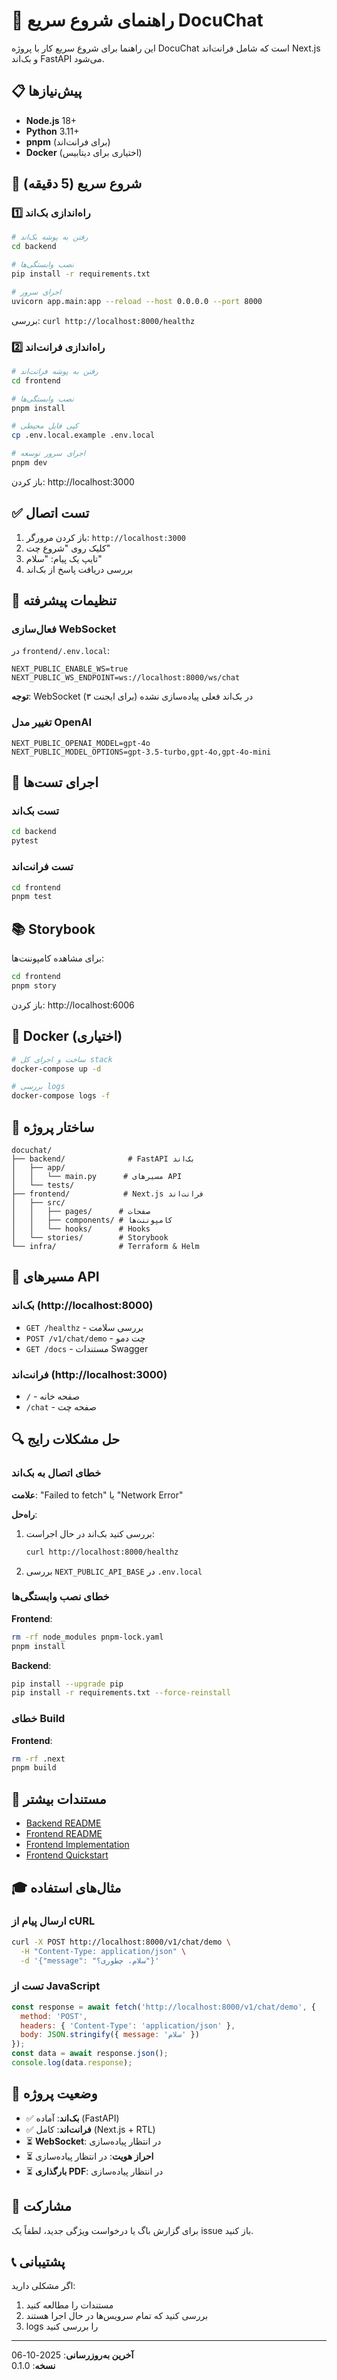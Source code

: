 # 🚀 راهنمای شروع سریع DocuChat

این راهنما برای شروع سریع کار با پروژه DocuChat است که شامل فرانت‌اند Next.js و بک‌اند FastAPI می‌شود.

## 📋 پیش‌نیازها

- **Node.js** 18+
- **Python** 3.11+
- **pnpm** (برای فرانت‌اند)
- **Docker** (اختیاری برای دیتابیس)

## 🎯 شروع سریع (5 دقیقه)

### 1️⃣ راه‌اندازی بک‌اند

```bash
# رفتن به پوشه بک‌اند
cd backend

# نصب وابستگی‌ها
pip install -r requirements.txt

# اجرای سرور
uvicorn app.main:app --reload --host 0.0.0.0 --port 8000
```

بررسی: `curl http://localhost:8000/healthz`

### 2️⃣ راه‌اندازی فرانت‌اند

```bash
# رفتن به پوشه فرانت‌اند
cd frontend

# نصب وابستگی‌ها
pnpm install

# کپی فایل محیطی
cp .env.local.example .env.local

# اجرای سرور توسعه
pnpm dev
```

باز کردن: http://localhost:3000

## ✅ تست اتصال

1. باز کردن مرورگر: `http://localhost:3000`
2. کلیک روی "شروع چت"
3. تایپ یک پیام: "سلام"
4. بررسی دریافت پاسخ از بک‌اند

## 🔧 تنظیمات پیشرفته

### فعال‌سازی WebSocket

در `frontend/.env.local`:
```env
NEXT_PUBLIC_ENABLE_WS=true
NEXT_PUBLIC_WS_ENDPOINT=ws://localhost:8000/ws/chat
```

**توجه**: WebSocket در بک‌اند فعلی پیاده‌سازی نشده (برای ایجنت ۳)

### تغییر مدل OpenAI

```env
NEXT_PUBLIC_OPENAI_MODEL=gpt-4o
NEXT_PUBLIC_MODEL_OPTIONS=gpt-3.5-turbo,gpt-4o,gpt-4o-mini
```

## 🧪 اجرای تست‌ها

### تست بک‌اند
```bash
cd backend
pytest
```

### تست فرانت‌اند
```bash
cd frontend
pnpm test
```

## 📚 Storybook

برای مشاهده کامپوننت‌ها:

```bash
cd frontend
pnpm story
```

باز کردن: http://localhost:6006

## 🐳 Docker (اختیاری)

```bash
# ساخت و اجرای کل stack
docker-compose up -d

# بررسی logs
docker-compose logs -f
```

## 📁 ساختار پروژه

```
docuchat/
├── backend/              # FastAPI بک‌اند
│   ├── app/
│   │   └── main.py      # مسیرهای API
│   └── tests/
├── frontend/            # Next.js فرانت‌اند
│   ├── src/
│   │   ├── pages/      # صفحات
│   │   ├── components/ # کامپوننت‌ها
│   │   └── hooks/      # Hooks
│   └── stories/        # Storybook
└── infra/              # Terraform & Helm
```

## 🎯 مسیرهای API

### بک‌اند (http://localhost:8000)

- `GET /healthz` - بررسی سلامت
- `POST /v1/chat/demo` - چت دمو
- `GET /docs` - مستندات Swagger

### فرانت‌اند (http://localhost:3000)

- `/` - صفحه خانه
- `/chat` - صفحه چت

## 🔍 حل مشکلات رایج

### خطای اتصال به بک‌اند

**علامت**: "Failed to fetch" یا "Network Error"

**راه‌حل**:
1. بررسی کنید بک‌اند در حال اجراست:
   ```bash
   curl http://localhost:8000/healthz
   ```
2. بررسی `NEXT_PUBLIC_API_BASE` در `.env.local`

### خطای نصب وابستگی‌ها

**Frontend**:
```bash
rm -rf node_modules pnpm-lock.yaml
pnpm install
```

**Backend**:
```bash
pip install --upgrade pip
pip install -r requirements.txt --force-reinstall
```

### خطای Build

**Frontend**:
```bash
rm -rf .next
pnpm build
```

## 📖 مستندات بیشتر

- [Backend README](backend/README.md)
- [Frontend README](frontend/README.md)
- [Frontend Implementation](frontend/IMPLEMENTATION.md)
- [Frontend Quickstart](frontend/QUICKSTART.md)

## 🎓 مثال‌های استفاده

### ارسال پیام از cURL

```bash
curl -X POST http://localhost:8000/v1/chat/demo \
  -H "Content-Type: application/json" \
  -d '{"message": "سلام، چطوری؟"}'
```

### تست از JavaScript

```javascript
const response = await fetch('http://localhost:8000/v1/chat/demo', {
  method: 'POST',
  headers: { 'Content-Type': 'application/json' },
  body: JSON.stringify({ message: 'سلام' })
});
const data = await response.json();
console.log(data.response);
```

## 🚦 وضعیت پروژه

- ✅ **بک‌اند**: آماده (FastAPI)
- ✅ **فرانت‌اند**: کامل (Next.js + RTL)
- ⏳ **WebSocket**: در انتظار پیاده‌سازی
- ⏳ **احراز هویت**: در انتظار پیاده‌سازی
- ⏳ **بارگذاری PDF**: در انتظار پیاده‌سازی

## 🤝 مشارکت

برای گزارش باگ یا درخواست ویژگی جدید، لطفاً یک issue باز کنید.

## 📞 پشتیبانی

اگر مشکلی دارید:
1. مستندات را مطالعه کنید
2. بررسی کنید که تمام سرویس‌ها در حال اجرا هستند
3. logs را بررسی کنید

---

**آخرین به‌روزرسانی**: 2025-10-06  
**نسخه**: 0.1.0
